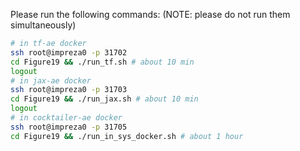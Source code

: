Please run the following commands: (NOTE: please do not run them simultaneously)
```bash
# in tf-ae docker 
ssh root@impreza0 -p 31702
cd Figure19 && ./run_tf.sh # about 10 min
logout
# in jax-ae docker
ssh root@impreza0 -p 31703
cd Figure19 && ./run_jax.sh # about 10 min
logout
# in cocktailer-ae docker
ssh root@impreza0 -p 31705
cd Figure19 && ./run_in_sys_docker.sh # about 1 hour
```
